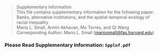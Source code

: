 > Supplementary Information       
> This file contains supplementary information for the following paper:      
> Banks, alternative institutions, and the spatial-temporal ecology of racial inequality         
> Mario L. Small, Armin Akhavan, Mo Torres, and Qi Wang       
> Corresponding Author: Mario L. Small (mariosmall@fas.harvard.edu)        
### Please Read Supplementary Information: `Spplnf.pdf`      
